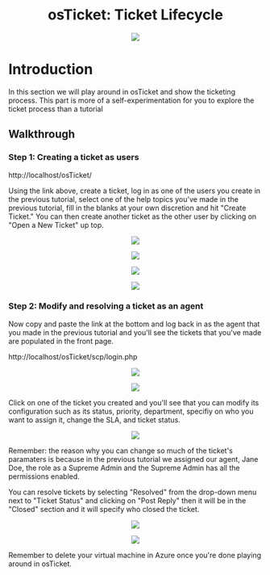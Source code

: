 <h1 align="center">osTicket: Ticket Lifecycle</h1>

<p align="center">
<img src="https://i.imgur.com/Clzj7Xs.png"/>
</p>

<h1>Introduction</h1>
In this section we will play around in osTicket and show the ticketing process. This part is more of a self-experimentation for you to explore the ticket process than a tutorial<br />

<h2>Walkthrough</h2>

<h3>Step 1: Creating a ticket as users</h3>

http://localhost/osTicket/ 

Using the link above, create a ticket, log in as one of the users you create in the previous tutorial, select one of the help topics you've made in the previous tutorial, fill in the blanks at your own discretion and hit "Create Ticket." You can then create another ticket as the other user by clicking on "Open a New Ticket" up top.

 <p align="center">
<img src="https://github.com/Mwajiduddin/Mwajiduddin/blob/main/images/g1.png" />
</p>

 <p align="center">
<img src="https://github.com/Mwajiduddin/Mwajiduddin/blob/main/images/g2.png" />
</p>

 <p align="center">
<img src="https://github.com/Mwajiduddin/Mwajiduddin/blob/main/images/g3.png" />
</p>

 <p align="center">
<img src="https://github.com/Mwajiduddin/Mwajiduddin/blob/main/images/g4.png" />
</p>

<h3>Step 2: Modify and resolving a ticket as an agent</h3>

Now copy and paste the link at the bottom and log back in as the agent that you made in the previous tutorial and you'll see the tickets that you've made are populated in the front page.

http://localhost/osTicket/scp/login.php

 <p align="center">
<img src="https://github.com/Mwajiduddin/Mwajiduddin/blob/main/images/g5.png" />
</p>

 <p align="center">
<img src="https://github.com/Mwajiduddin/Mwajiduddin/blob/main/images/g6.png" />
</p>


Click on one of the ticket you created and you'll see that you can modify its configuration such as its status, priority, department, specifiy on who you want to assign it, change the SLA, and ticket status. 

 <p align="center">
<img src="https://github.com/Mwajiduddin/Mwajiduddin/blob/main/images/g7.png" />
</p>

Remember: the reason why you can change so much of the ticket's paramaters is because in the previous tutorial we assigned our agent, Jane Doe, the role as a Supreme Admin and the Supreme Admin has all the permissions enabled.


You can resolve tickets by selecting "Resolved" from the drop-down menu next to "Ticket Status" and clicking on "Post Reply" then it will be in the "Closed" section and it will specify who closed the ticket. 


<p align="center">
<img src="https://github.com/Mwajiduddin/Mwajiduddin/blob/main/images/g8.png" />
</p>

 <p align="center">
<img src="https://github.com/Mwajiduddin/Mwajiduddin/blob/main/images/g9.png" />
</p>

Remember to delete your virtual machine in Azure once you're done playing around in osTicket.


























